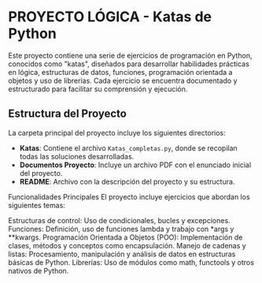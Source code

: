 # PROYECTO LÓGICA - Katas de Python

Este proyecto contiene una serie de ejercicios de programación en Python, conocidos como "katas", diseñados para desarrollar habilidades prácticas en lógica, estructuras de datos, funciones, programación orientada a objetos y uso de librerías. 
Cada ejercicio se encuentra documentado y estructurado para facilitar su comprensión y ejecución.

## Estructura del Proyecto

La carpeta principal del proyecto incluye los siguientes directorios:

- **Katas**: Contiene el archivo `Katas_completas.py`, donde se recopilan todas las soluciones desarrolladas.
- **Documentos Proyecto**: Incluye un archivo PDF con el enunciado inicial del proyecto.
- **README**: Archivo con la descripción del proyecto y su estructura.

Funcionalidades Principales
El proyecto incluye ejercicios que abordan los siguientes temas:

Estructuras de control: Uso de condicionales, bucles y excepciones.
Funciones: Definición, uso de funciones lambda y trabajo con *args y **kwargs.
Programación Orientada a Objetos (POO): Implementación de clases, métodos y conceptos como encapsulación.
Manejo de cadenas y listas: Procesamiento, manipulación y análisis de datos en estructuras básicas de Python.
Librerías: Uso de módulos como math, functools y otros nativos de Python.
